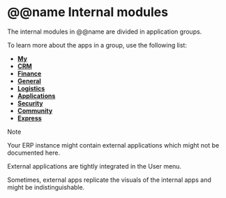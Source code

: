 ﻿# @@name Internal modules
 
The internal modules in @@name are divided in application groups.

To learn more about the apps in a group, use the following list:

- **[My](https://docs.erp.net/tech/modules/my/index.html)**
- **[CRM](https://docs.erp.net/tech/modules/crm/index.html)**
- **[Finance](https://docs.erp.net/tech/modules/financials/index.html)**
- **[General](https://docs.erp.net/tech/modules/general/index.html)**
- **[Logistics](https://docs.erp.net/tech/modules/logistics/index.html)**
- **[Applications](https://docs.erp.net/tech/modules/applications/index.html)**
- **[Security](https://docs.erp.net/tech/modules/security/index.html)**
- **[Community](https://docs.erp.net/tech/modules/community/index.html)**
- **[Express](https://docs.erp.net/tech/modules/express/index.html)**

> [!note]
> 
> Your ERP instance might contain external applications which might not be documented here.
> 
> External applications are tightly integrated in the User menu.
> 
> Sometimes, external apps replicate the visuals of the internal apps and might be indistinguishable.

